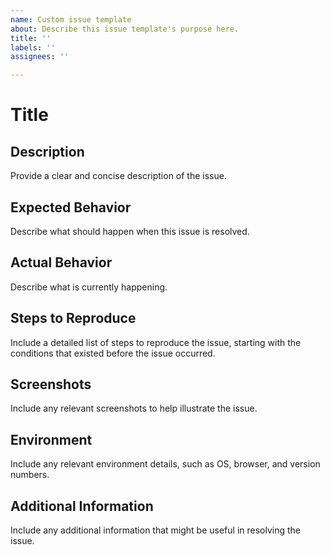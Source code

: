```yaml
---
name: Custom issue template
about: Describe this issue template's purpose here.
title: ''
labels: ''
assignees: ''

---
```


# Title

## Description
Provide a clear and concise description of the issue.

## Expected Behavior
Describe what should happen when this issue is resolved.

## Actual Behavior
Describe what is currently happening.

## Steps to Reproduce
Include a detailed list of steps to reproduce the issue, starting with the conditions that existed before the issue occurred.

## Screenshots
Include any relevant screenshots to help illustrate the issue.

## Environment
Include any relevant environment details, such as OS, browser, and version numbers.

## Additional Information
Include any additional information that might be useful in resolving the issue.
